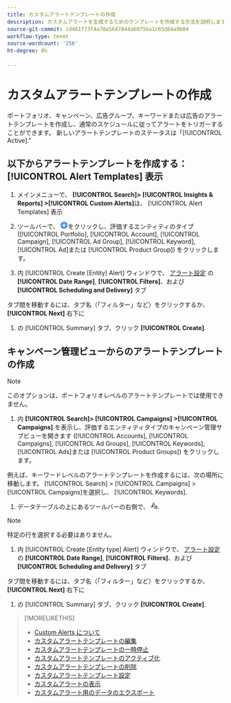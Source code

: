 ```yaml
---
title: カスタムアラートテンプレートの作成
description: カスタムアラートを生成するためのテンプレートを作成する方法を説明します。
source-git-commit: cd461f73f4a70a5647844a6075ba1c65d64a9b04
workflow-type: tm+mt
source-wordcount: '256'
ht-degree: 0%

---
```


# カスタムアラートテンプレートの作成

ポートフォリオ、キャンペーン、広告グループ、キーワードまたは広告のアラートテンプレートを作成し、通常のスケジュールに従ってアラートをトリガーすることができます。 新しいアラートテンプレートのステータスは「[!UICONTROL Active].&quot;

## 以下からアラートテンプレートを作成する： [!UICONTROL Alert Templates] 表示

1. メインメニューで、 **[!UICONTROL Search]> [!UICONTROL Insights & Reports] >[!UICONTROL Custom Alerts]**&#x200B;は、 [!UICONTROL Alert Templates] 表示

1. ツールバーで、 ![作成](/help/search-social-commerce/assets/add.png "作成")をクリックし、評価するエンティティのタイプ ([!UICONTROL Portfolio], [!UICONTROL Account], [!UICONTROL Campaign], [!UICONTROL Ad Group], [!UICONTROL Keyword], [!UICONTROL Ad]または [!UICONTROL Product Group]) をクリックします。

1. 内 [!UICONTROL Create \[Entity\] Alert] ウィンドウで、 [アラート設定](alert-template-settings.md) の **[!UICONTROL Date Range]**, **[!UICONTROL Filters]**、および **[!UICONTROL Scheduling and Delivery]** タブ

タブ間を移動するには、タブ名（「フィルター」など）をクリックするか、 **[!UICONTROL Next]** 右下に

1. の [!UICONTROL Summary] タブ、クリック **[!UICONTROL Create]**.

## キャンペーン管理ビューからのアラートテンプレートの作成

>[!NOTE]
>
>このオプションは、ポートフォリオレベルのアラートテンプレートでは使用できません。

1. 内 **[!UICONTROL Search]> [!UICONTROL Campaigns] >[!UICONTROL Campaigns]** を表示し、評価するエンティティタイプのキャンペーン管理サブビューを開きます ([!UICONTROL Accounts], [!UICONTROL Campaigns], [!UICONTROL Ad Groups], [!UICONTROL Keywords], [!UICONTROL Ads]または [!UICONTROL Product Groups]) をクリックします。

例えば、キーワードレベルのアラートテンプレートを作成するには、次の場所に移動します。 [!UICONTROL Search] > [!UICONTROL Campaigns] > [!UICONTROL Campaigns]を選択し、 [!UICONTROL Keywords].

1. データテーブルの上にあるツールバーの右側で、 ![アラートの作成](/help/search-social-commerce/assets/add-alert.png "アラートの作成").

>[!NOTE]
>
>特定の行を選択する必要はありません。

1. 内 [!UICONTROL Create \[Entity type\] Alert] ウィンドウで、 [アラート設定](alert-template-settings.md) の **[!UICONTROL Date Range]**, **[!UICONTROL Filters]**、および **[!UICONTROL Scheduling and Delivery]** タブ

タブ間を移動するには、タブ名（「フィルター」など）をクリックするか、 **[!UICONTROL Next]** 右下に

1. の [!UICONTROL Summary] タブ、クリック **[!UICONTROL Create]**.

>[!MORELIKETHIS]
>
>* [Custom Alerts について](alert-about.md)
>* [カスタムアラートテンプレートの編集](alert-template-edit.md)
>* [カスタムアラートテンプレートの一時停止](alert-template-pause.md)
>* [カスタムアラートテンプレートのアクティブ化](alert-template-activate.md)
>* [カスタムアラートテンプレートの削除](alert-template-delete.md)
>* [カスタムアラートテンプレート設定](alert-template-settings.md)
>* [カスタムアラートの表示](alert-view.md)
>* [カスタムアラート用のデータのエクスポート](alert-export-data.md)

